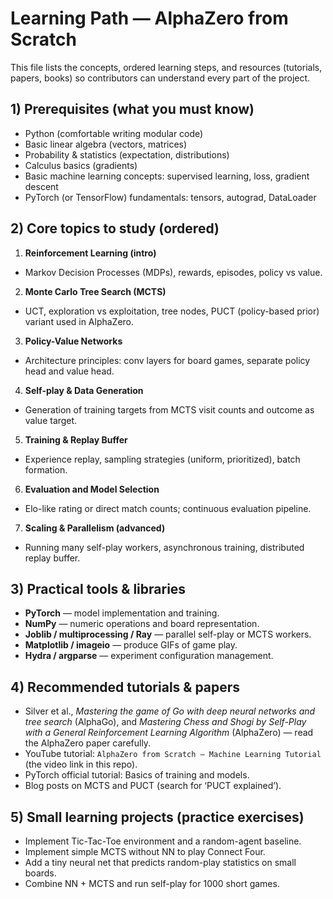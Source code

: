 # Learning Path — AlphaZero from Scratch


This file lists the concepts, ordered learning steps, and resources (tutorials, papers, books) so contributors can understand every part of the project.


## 1) Prerequisites (what you must know)
- Python (comfortable writing modular code)
- Basic linear algebra (vectors, matrices)
- Probability & statistics (expectation, distributions)
- Calculus basics (gradients)
- Basic machine learning concepts: supervised learning, loss, gradient descent
- PyTorch (or TensorFlow) fundamentals: tensors, autograd, DataLoader


## 2) Core topics to study (ordered)
1. **Reinforcement Learning (intro)**
- Markov Decision Processes (MDPs), rewards, episodes, policy vs value.
2. **Monte Carlo Tree Search (MCTS)**
- UCT, exploration vs exploitation, tree nodes, PUCT (policy-based prior) variant used in AlphaZero.
3. **Policy-Value Networks**
- Architecture principles: conv layers for board games, separate policy head and value head.
4. **Self-play & Data Generation**
- Generation of training targets from MCTS visit counts and outcome as value target.
5. **Training & Replay Buffer**
- Experience replay, sampling strategies (uniform, prioritized), batch formation.
6. **Evaluation and Model Selection**
- Elo-like rating or direct match counts; continuous evaluation pipeline.
7. **Scaling & Parallelism (advanced)**
- Running many self-play workers, asynchronous training, distributed replay buffer.


## 3) Practical tools & libraries
- **PyTorch** — model implementation and training.
- **NumPy** — numeric operations and board representation.
- **Joblib / multiprocessing / Ray** — parallel self-play or MCTS workers.
- **Matplotlib / imageio** — produce GIFs of game play.
- **Hydra / argparse** — experiment configuration management.


## 4) Recommended tutorials & papers
- Silver et al., *Mastering the game of Go with deep neural networks and tree search* (AlphaGo), and *Mastering Chess and Shogi by Self-Play with a General Reinforcement Learning Algorithm* (AlphaZero) — read the AlphaZero paper carefully.
- YouTube tutorial: `AlphaZero from Scratch – Machine Learning Tutorial` (the video link in this repo).
- PyTorch official tutorial: Basics of training and models.
- Blog posts on MCTS and PUCT (search for ‘PUCT explained’).


## 5) Small learning projects (practice exercises)
- Implement Tic-Tac-Toe environment and a random-agent baseline.
- Implement simple MCTS without NN to play Connect Four.
- Add a tiny neural net that predicts random-play statistics on small boards.
- Combine NN + MCTS and run self-play for 1000 short games.


